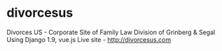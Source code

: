 # divorcesus
Divorces US  - Corporate Site of Family Law Division of Grinberg & Segal
Using Django 1.9, vue.js
Live site - http://divorcesus.com
